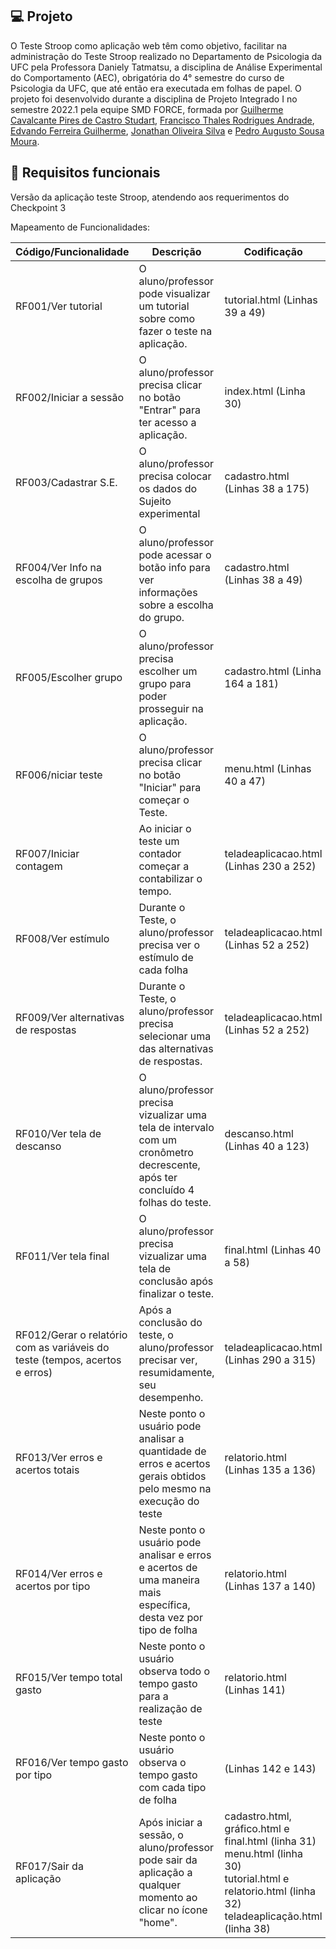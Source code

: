 ## :computer: Projeto

O Teste Stroop como aplicação web têm como objetivo, facilitar na administração do Teste Stroop realizado no Departamento de Psicologia da UFC pela Professora Daniely Tatmatsu, a disciplina de Análise Experimental do Comportamento (AEC), obrigatória do 4° semestre do curso de Psicologia da UFC, que até então era executada em folhas de papel. O projeto foi desenvolvido durante a disciplina de Projeto Integrado I no semestre 2022.1 pela equipe SMD FORCE, formada por <a href="#">Guilherme Cavalcante Pires de Castro Studart</a>, <a href="#">Francisco Thales Rodrigues Andrade</a>, <a href="#">Edvando Ferreira Guilherme</a>, <a href="#">Jonathan Oliveira Silva</a> e <a href="#">Pedro Augusto Sousa Moura</a>.


## :pushpin: Requisitos funcionais
Versão da aplicação teste Stroop, atendendo aos requerimentos do Checkpoint 3



Mapeamento de Funcionalidades:

| Código/Funcionalidade | Descrição | Codificação |
| --------------------- | --------- | ----------- |
| RF001/Ver tutorial | O aluno/professor pode visualizar um tutorial sobre como fazer o teste na aplicação. | tutorial.html (Linhas 39 a 49) |
| RF002/Iniciar a sessão| O aluno/professor precisa clicar no botão "Entrar" para ter acesso a aplicação. | index.html (Linha 30) |
| RF003/Cadastrar S.E.  | O aluno/professor precisa colocar os dados do Sujeito experimental | cadastro.html (Linhas 38 a 175) |   
| RF004/Ver Info na escolha de grupos | O aluno/professor pode acessar o botão info para ver informações sobre a escolha do grupo. | cadastro.html (Linhas 38  a 49) |  
| RF005/Escolher grupo | O aluno/professor precisa escolher um grupo para poder prosseguir na aplicação. | cadastro.html (Linha 164 a 181)  |
| RF006/niciar teste | O aluno/professor precisa clicar no botão "Iniciar" para começar o Teste. | menu.html (Linhas 40 a 47) |
| RF007/Iniciar contagem | Ao iniciar o teste um contador começar a contabilizar o tempo.  | teladeaplicacao.html (Linhas 230 a 252) |
| RF008/Ver estímulo | Durante o Teste, o aluno/professor precisa ver o estímulo de cada folha | teladeaplicacao.html (Linhas 52 a 252) |
| RF009/Ver alternativas de respostas | Durante o Teste, o aluno/professor precisa selecionar uma das alternativas de respostas. | teladeaplicacao.html (Linhas 52 a 252)|
| RF010/Ver tela de descanso | O aluno/professor precisa vizualizar uma tela de intervalo com um cronômetro decrescente, após ter concluído 4 folhas do teste. | descanso.html (Linhas 40 a 123) |
| RF011/Ver tela final | O aluno/professor precisa vizualizar uma tela de conclusão após finalizar o teste.| final.html (Linhas 40 a 58) |
| RF012/Gerar o relatório com as variáveis do teste (tempos, acertos e erros) | Após a conclusão do teste, o aluno/professor precisar ver, resumidamente, seu desempenho. | teladeaplicacao.html (Linhas 290 a 315)
| RF013/Ver erros e acertos totais | Neste ponto o usuário pode analisar a quantidade de erros e acertos gerais obtidos pelo mesmo na execução do teste | relatorio.html (Linhas 135 a 136) |
| RF014/Ver erros e acertos por tipo | Neste ponto o usuário pode analisar e erros e acertos de uma maneira mais específica, desta vez por tipo de folha | relatorio.html (Linhas 137 a 140) |
| RF015/Ver tempo total gasto | Neste ponto o usuário observa todo o tempo gasto para a realização de teste | relatorio.html (Linhas 141) |
| RF016/Ver tempo gasto por tipo | Neste ponto o usuário observa o tempo gasto com cada tipo de folha | (Linhas 142 e 143) |
| RF017/Sair da aplicação | Após iniciar a sessão, o aluno/professor pode sair da aplicação a qualquer momento ao clicar no ícone "home". | cadastro.html, gráfico.html e final.html (linha 31) <br> menu.html (linha 30) <br> tutorial.html e relatorio.html (linha 32) <br> teladeaplicação.html (linha 38) <br>  
